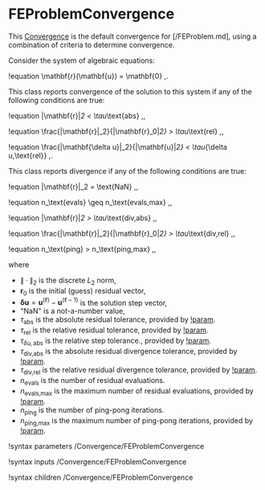# FEProblemConvergence

This [Convergence](Convergence/index.md) is the default convergence for
[/FEProblem.md], using a combination of criteria to determine convergence.

Consider the system of algebraic equations:

!equation
\mathbf{r}(\mathbf{u}) = \mathbf{0} \,.

This class reports convergence of the solution to this system if
any of the following conditions are true:

!equation
\|\mathbf{r}\|_2 < \tau_\text{abs} \,,

!equation
\frac{\|\mathbf{r}\|_2}{\|\mathbf{r}_0\|_2} > \tau_\text{rel} \,,

!equation
\frac{\|\mathbf{\delta u}\|_2}{\|\mathbf{u}\|_2} < \tau_{\delta u,\text{rel}} \,.

This class reports divergence if any of the following conditions are true:

!equation
\|\mathbf{r}\|_2 = \text{NaN} \,,

!equation
n_\text{evals} \geq n_\text{evals,max} \,,

!equation
\|\mathbf{r}\|_2 > \tau_\text{div,abs} \,,

!equation
\frac{\|\mathbf{r}\|_2}{\|\mathbf{r}_0\|_2} > \tau_\text{div,rel} \,,

!equation
n_\text{ping} > n_\text{ping,max} \,,

where

- $\|\cdot\|_2$ is the discrete $L_2$ norm,
- $\mathbf{r}_0$ is the initial (guess) residual vector,
- $\mathbf{\delta u} = \mathbf{u}^{(\ell)} - \mathbf{u}^{(\ell-1)}$ is the solution step vector,
- "NaN" is a not-a-number value,
- $\tau_\text{abs}$ is the absolute residual tolerance, provided by
  [!param](/Convergence/FEProblemConvergence/nl_abs_tol).
- $\tau_\text{rel}$ is the relative residual tolerance, provided by
  [!param](/Convergence/FEProblemConvergence/nl_rel_tol).
- $\tau_{\delta u,\text{abs}}$ is the relative step tolerance., provided by
  [!param](/Convergence/FEProblemConvergence/nl_rel_step_tol).
- $\tau_\text{div,abs}$ is the absolute residual divergence tolerance, provided by
  [!param](/Convergence/FEProblemConvergence/nl_abs_div_tol).
- $\tau_\text{div,rel}$ is the relative residual divergence tolerance, provided by
  [!param](/Convergence/FEProblemConvergence/nl_div_tol).
- $n_\text{evals}$ is the number of residual evaluations.
- $n_\text{evals,max}$ is the maximum number of residual evaluations, provided by
  [!param](/Convergence/FEProblemConvergence/nl_max_funcs).
- $n_\text{ping}$ is the number of ping-pong iterations.
- $n_\text{ping,max}$ is the maximum number of ping-pong iterations, provided by
  [!param](/Convergence/FEProblemConvergence/n_max_nonlinear_pingpong).

!syntax parameters /Convergence/FEProblemConvergence

!syntax inputs /Convergence/FEProblemConvergence

!syntax children /Convergence/FEProblemConvergence
